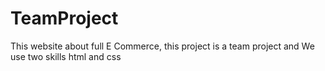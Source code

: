 # TeamProject
This website about full E Commerce, this project is a team project and We use two skills html and css

